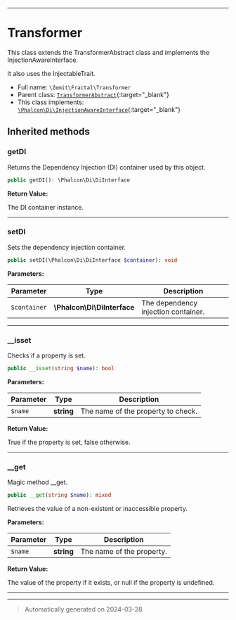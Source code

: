 ***

# Transformer

This class extends the TransformerAbstract class and implements the InjectionAwareInterface.

It also uses the InjectableTrait.

* Full name: `\Zemit\Fractal\Transformer`
* Parent class: [`TransformerAbstract`](https://fractal.thephpleague.com/){:target="_blank"}
* This class implements:
[`\Phalcon\Di\InjectionAwareInterface`](https://docs.phalcon.io/latest/api/){:target="_blank"}






## Inherited methods


### getDI

Returns the Dependency Injection (DI) container used by this object.

```php
public getDI(): \Phalcon\Di\DiInterface
```









**Return Value:**

The DI container instance.




***

### setDI

Sets the dependency injection container.

```php
public setDI(\Phalcon\Di\DiInterface $container): void
```








**Parameters:**

| Parameter | Type | Description |
|-----------|------|-------------|
| `$container` | **\Phalcon\Di\DiInterface** | The dependency injection container. |





***

### __isset

Checks if a property is set.

```php
public __isset(string $name): bool
```








**Parameters:**

| Parameter | Type | Description |
|-----------|------|-------------|
| `$name` | **string** | The name of the property to check. |


**Return Value:**

True if the property is set, false otherwise.




***

### __get

Magic method __get.

```php
public __get(string $name): mixed
```

Retrieves the value of a non-existent or inaccessible property.






**Parameters:**

| Parameter | Type | Description |
|-----------|------|-------------|
| `$name` | **string** | The name of the property. |


**Return Value:**

The value of the property if it exists, or null if the property is undefined.




***


***
> Automatically generated on 2024-03-28
